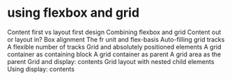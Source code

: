 # using flexbox and grid
Content first vs layout first design
Combining flexbox and grid
Content out or layout in?
Box alignment
The fr unit and flex-basis
Auto-filling grid tracks
A flexible number of tracks
Grid and absolutely positioned elements
A grid container as containing block
A grid container as parent
A grid area as the parent
Grid and display: contents
Grid layout with nested child elements
Using display: contents